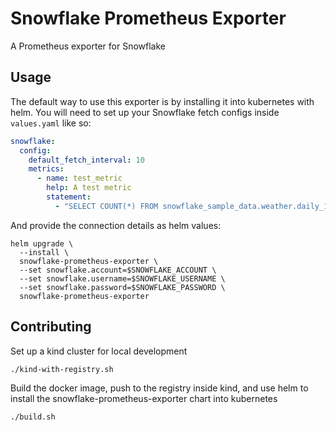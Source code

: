 # Snowflake Prometheus Exporter

A Prometheus exporter for Snowflake

## Usage

The default way to use this exporter is by installing it into kubernetes with helm. You will need to set up your Snowflake fetch configs inside `values.yaml` like so:

```yaml
snowflake:
  config:
    default_fetch_interval: 10
    metrics:
      - name: test_metric
        help: A test metric
        statement:
          - "SELECT COUNT(*) FROM snowflake_sample_data.weather.daily_14_total" # snowflake_sample_data.weather.daily_14_total is available in all Snowflake accounts and can be accessed using the `public` role
```

And provide the connection details as helm values:

```
helm upgrade \
  --install \
  snowflake-prometheus-exporter \
  --set snowflake.account=$SNOWFLAKE_ACCOUNT \
  --set snowflake.username=$SNOWFLAKE_USERNAME \
  --set snowflake.password=$SNOWFLAKE_PASSWORD \
  snowflake-prometheus-exporter
```

## Contributing

Set up a kind cluster for local development

```
./kind-with-registry.sh
```

Build the docker image, push to the registry inside kind, and use helm to install the snowflake-prometheus-exporter chart into kubernetes

```
./build.sh
```
